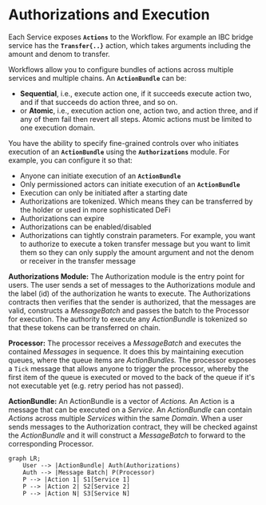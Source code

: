 # Authorizations and Execution

Each Service exposes **`Actions`** to the Workflow. For example an IBC bridge service has the **`Transfer{..}`** action, which takes arguments including the amount and denom to transfer.

Workflows allow you to configure bundles of actions across multiple services and multiple chains. An **`ActionBundle`** can be:

- **Sequential**, i.e., execute action one, if it succeeds execute action two, and if that succeeds do action three, and so on.
- or **Atomic**, i.e., execution action one, action two, and action three, and if any of them fail then revert all steps. Atomic actions must be limited to one execution domain.

You have the ability to specify fine-grained controls over who initiates execution of an **`ActionBundle`** using the **`Authorizations`** module. For example, you can configure it so that:

- Anyone can initiate execution of an **`ActionBundle`**
- Only permissioned actors can initiate execution of an **`ActionBundle`**
- Execution can only be initiated after a starting date
- Authorizations are tokenized. Which means they can be transferred by the holder or used in more sophisticated DeFi
- Authorizations can expire
- Authorizations can be enabled/disabled
- Authorizations can tightly constrain parameters. For example, you want to authorize to execute a token transfer message but you want to limit them so they can only supply the amount argument and not the denom or receiver in the transfer message

**Authorizations Module:** The Authorization module is the entry point for users. The user sends a set of messages to the Authorizations module and the label (id) of the authorization he wants to execute. The Authorizations contracts then verifies that the sender is authorized, that the messages are valid, constructs a _MessageBatch_ and passes the batch to the Processor for execution. The authority to execute any _ActionBundle_ is tokenized so that these tokens can be transferred on chain.

**Processor:** The processor receives a _MessageBatch_ and executes the contained _Messages_ in sequence. It does this by maintaining execution queues, where the queue items are _ActionBundles._ The processor exposes a `Tick` message that allows anyone to trigger the processor, whereby the first item of the queue is executed or moved to the back of the queue if it's not executable yet (e.g. retry period has not passed).

**ActionBundle:** An ActionBundle is a vector of _Actions._ An Action is a message that can be executed on a _Service_. An _ActionBundle_ can contain _Actions_ across multiple _Services_ within the same _Domain_. When a user sends messages to the Authorization contract, they will be checked against the _ActionBundle_ and it will construct a _MessageBatch_ to forward to the corresponding Processor.

```mermaid
graph LR;
	User --> |ActionBundle| Auth(Authorizations)
	Auth --> |Message Batch| P(Processor)
	P --> |Action 1| S1[Service 1]
	P --> |Action 2| S2[Service 2]
	P --> |Action N| S3[Service N]
```


